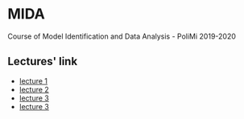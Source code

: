 # MIDA
Course of Model Identification and Data Analysis - PoliMi 2019-2020

## Lectures' link
- [lecture 1](https://teams.microsoft.com/l/meetup-join/19%3ameeting_NTJjZjFhNTYtNmIzYS00N2UyLTljMmUtOTZlMDYxMGYyYzE1%40thread.v2/0?context=%7b%22Tid%22%3a%220a17712b-6df3-425d-808e-309df28a5eeb%22%2c%22Oid%22%3a%2251131531-5bc8-4e1d-8b64-08c9e611bba8%22%2c%22IsBroadcastMeeting%22%3atrue%7d)
- [lecture 2](https://teams.microsoft.com/l/meetup-join/19%3ameeting_ZjEyNWY5M2YtYjAyYS00ZmY5LWJlZWMtNDEzY2MwMDBmZmM3%40thread.v2/0?context=%7b%22Tid%22%3a%220a17712b-6df3-425d-808e-309df28a5eeb%22%2c%22Oid%22%3a%2251131531-5bc8-4e1d-8b64-08c9e611bba8%22%2c%22IsBroadcastMeeting%22%3atrue%7d)
- [lecture 3](https://teams.microsoft.com/l/meetup-join/19%3ameeting_M2M5YmY1ZjktYzgyZS00N2VhLWIzYWQtNGJkMGFmODA0ZmI4%40thread.v2/0?context=%7b%22Tid%22%3a%220a17712b-6df3-425d-808e-309df28a5eeb%22%2c%22Oid%22%3a%2251131531-5bc8-4e1d-8b64-08c9e611bba8%22%2c%22IsBroadcastMeeting%22%3atrue%7d)
- [lecture 3]()
